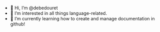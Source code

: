 - 👋 Hi, I’m @debedouret
- 👀 I’m interested in all things language-related.
- 🌱 I’m currently learning how to create and manage documentation in github!

<!---
debedouret/debedouret is a ✨ special ✨ repository because its `README.md` (this file) appears on your GitHub profile.
You can click the Preview link to take a look at your changes.
--->
